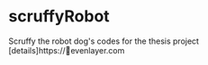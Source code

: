 # scruffyRobot

Scruffy the robot dog's codes for the thesis project
[details]https://evenlayer.com
